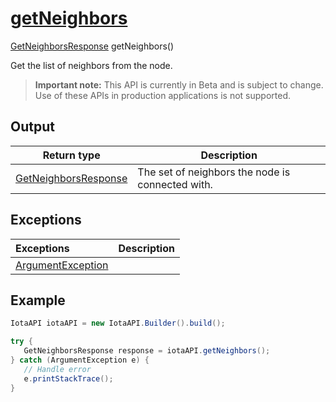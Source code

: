 
# [getNeighbors](https://github.com/iotaledger/iota-java/blob/dev/jota/src/main/java/jota/IotaAPICore.java#L155)
 [GetNeighborsResponse](https://github.com/iotaledger/iota-java/blob/dev/jota/src/main/java/jota/dto/response/GetNeighborsResponse.java) getNeighbors()

Get the list of neighbors from the node.
> **Important note:** This API is currently in Beta and is subject to change. Use of these APIs in production applications is not supported.

    
## Output
| Return type | Description |
|--|--|
| [GetNeighborsResponse](https://github.com/iotaledger/iota-java/blob/dev/jota/src/main/java/jota/dto/response/GetNeighborsResponse.java)  | The set of neighbors the node is connected with. |

## Exceptions
| Exceptions     | Description |
|:---------------|:--------|
| [ArgumentException](https://github.com/iotaledger/iota-java/blob/dev/jota/src/main/java/jota/error/ArgumentException.java) |  |


 ## Example
 
 ```Java
 IotaAPI iotaAPI = new IotaAPI.Builder().build();

try { 
    GetNeighborsResponse response = iotaAPI.getNeighbors();
} catch (ArgumentException e) { 
    // Handle error
    e.printStackTrace(); 
}
 ```
